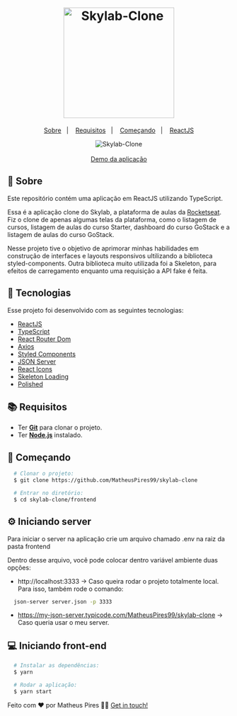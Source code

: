 <h1 align="center">
    <img alt="Skylab-Clone" src="https://ik.imagekit.io/hwyksvj4iv/skylab-logo_Npl4-pqEs.svg" width="250px" />
</h1>

<p align="center">
  <a href="#page_with_curl-sobre">Sobre</a>&nbsp;&nbsp;&nbsp;|&nbsp;&nbsp;&nbsp;
  <a href="#books-requisitos">Requisitos</a>&nbsp;&nbsp;&nbsp;|&nbsp;&nbsp;&nbsp;
  <a href="#rocket-começando">Começando</a>&nbsp;&nbsp;&nbsp;|&nbsp;&nbsp;&nbsp;
  <a href="#gear-iniciando-front-end">ReactJS</a>
</>

<p align="center">
  <img alt="Skylab-Clone" src="https://res.cloudinary.com/matheuspires/image/upload/v1589338040/skylab-clone_pkzuxf.gif" />
  <br />
  <br />
  <a href="https://skylab-clone.netlify.app/">Demo da aplicação</a>
</p>

## :page_with_curl: Sobre
Este repositório contém uma aplicação em ReactJS utilizando TypeScript.

Essa é a aplicação clone do Skylab, a plataforma de aulas da [Rocketseat](https://rocketseat.com.br/). Fiz o clone de apenas algumas telas da plataforma, como o listagem de cursos, listagem de aulas do curso Starter, dashboard do curso GoStack e a listagem de aulas do curso GoStack.

Nesse projeto tive o objetivo de aprimorar minhas habilidades em construção de interfaces e layouts responsivos ultilizando a biblioteca styled-components. Outra biblioteca muito utilizada foi a Skeleton, para efeitos de carregamento enquanto uma requisição a API fake é feita. 

## :hammer: Tecnologias
Esse projeto foi desenvolvido com as seguintes tecnologias:

- [ReactJS](https://reactjs.org/)
- [TypeScript](https://www.typescriptlang.org/)
- [React Router Dom](https://reacttraining.com/react-router/web/guides/quick-start)
- [Axios](https://github.com/axios/axios)
- [Styled Components](https://styled-components.com/)
- [JSON Server](https://github.com/typicode/json-server)
- [React Icons](https://www.npmjs.com/package/react-icons)
- [Skeleton Loading](https://www.npmjs.com/package/react-loading-skeleton)
- [Polished](https://www.npmjs.com/package/polished)

## :books: Requisitos
- Ter [**Git**](https://git-scm.com/) para clonar o projeto.
- Ter [**Node.js**](https://nodejs.org/en/) instalado.

## :rocket: Começando
``` bash
  # Clonar o projeto:
  $ git clone https://github.com/MatheusPires99/skylab-clone

  # Entrar no diretório:
  $ cd skylab-clone/frontend
```

## :gear: Iniciando server
  Para iniciar o server na aplicação crie um arquivo chamado .env na raiz da pasta frontend

  Dentro desse arquivo, você pode colocar dentro variável ambiente duas opções:

  - http://localhost:3333 -> Caso queira rodar o projeto totalmente local. Para isso, também rode o comando: 
  ```bash 
    json-server server.json -p 3333
  ````
  - https://my-json-server.typicode.com/MatheusPires99/skylab-clone -> Caso queria usar o meu server.

## :computer: Iniciando front-end
```bash
  # Instalar as dependências:
  $ yarn

  # Rodar a aplicação:
  $ yarn start
```

Feito com ❤️ por Matheus Pires 👋🏻 [Get in touch!](https://github.com/MatheusPires99)
